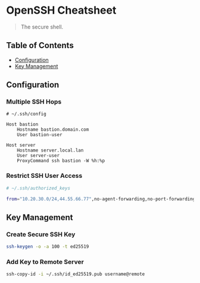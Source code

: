 # OpenSSH Cheatsheet

> The secure shell.

## Table of Contents

- [Configuration](#ssh-configuration)
- [Key Management](#key-management)

## Configuration

### Multiple SSH Hops
```
# ~/.ssh/config

Host bastion
    Hostname bastion.domain.com
    User bastion-user

Host server
    Hostname server.local.lan
    User server-user
    ProxyCommand ssh bastion -W %h:%p
```

### Restrict SSH User Access
```bash
# ~/.ssh/authorized_keys

from="10.20.30.0/24,44.55.66.77",no-agent-forwarding,no-port-forwarding,no-X11-forwarding,command="/usr/local/bin/whatever" ssh-rsa [...]
```

## Key Management

### Create Secure SSH Key
```bash
ssh-keygen -o -a 100 -t ed25519
```

### Add Key to Remote Server
```sh
ssh-copy-id -i ~/.ssh/id_ed25519.pub username@remote
```

